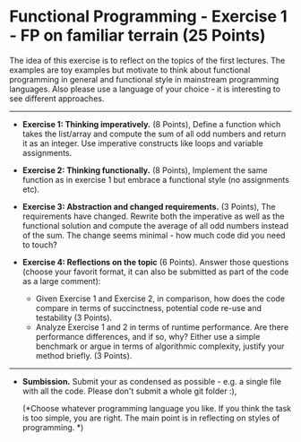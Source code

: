 # Functional Programming - Exercise 1 - FP on familiar terrain (25 Points)

The idea of this exercise is to reflect on the topics of the first lectures. The examples are toy examples but motivate to think about functional programming in general and functional style in mainstream programming languages.
Also please use a language of your choice - it is interesting to see different approaches.

---

* **Exercise 1: Thinking imperatively.** (8 Points), Define a function which takes the list/array and compute the sum of all odd numbers and return it as an integer. Use imperative constructs like loops and variable assignments. 

* **Exercise 2: Thinking functionally.** (8 Points), Implement the same function as in exercise 1 but embrace a functional style (no assignments etc).

* **Exercise 3: Abstraction and changed requirements.** (3 Points), The requirements have changed. Rewrite both the imperative as well as the functional solution and compute the average of all odd numbers instead of the sum. The change seems minimal - how much code did you need to touch?

* **Exercise 4: Reflections on the topic** (6 Points). Answer those questions (choose your favorit format, it can also be submitted as part of the code as a large comment):
  - Given Exercise 1 and Exercise 2, in comparison, how does the code compare in terms of succinctness, potential code re-use and testability (3 Points).
  - Analyze Exercise 1 and 2 in terms of runtime performance. Are there performance differences, and if so, why? Either use a simple benchmark or argue in terms of algorithmic complexity, justify your method briefly. (3 Points).

---

* **Sumbission.** Submit your as condensed as possible - e.g. a single file with all the code. Please don't submit a whole git folder :),  
  
  (*Choose whatever programming language you like. If you think the task is too simple, you are right. The main point is in reflecting on styles of programming. *)